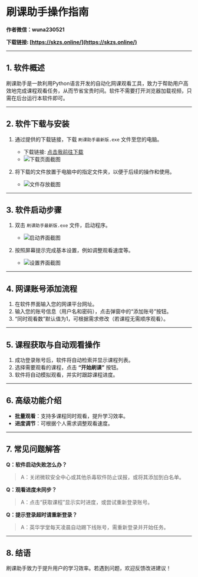 # **刷课助手操作指南**

**作者微信：wuna230521**  

**下载链接: [https://skzs.online/](https://skzs.online/)**  

---

## **1. 软件概述**  
刷课助手是一款利用Python语言开发的自动化网课观看工具，致力于帮助用户高效地完成课程观看任务，从而节省宝贵时间。软件不需要打开浏览器加载视频，只需在后台运行本软件即可。  

---

## **2. 软件下载与安装**  
1. 通过提供的下载链接，下载 `刷课助手最新版.exe` 文件至您的电脑。  
   - 下载链接: [点击我前往下载](https://skzs.online)  
   - ![下载页面截图](media/image1.jpeg)  

2. 将下载的文件放置于电脑中的指定文件夹，以便于后续的操作和使用。  
   - ![文件存放截图](media/image2.jpeg)  

---

## **3. 软件启动步骤**  
1. 双击 `刷课助手最新版.exe` 文件，启动程序。  
   - ![启动界面截图](media/image3.jpeg)  

2. 按照屏幕提示完成基本设置，例如调整观看速度等。  
   - ![设置界面截图](media/image2.png)  

---

## **4. 网课账号添加流程**  
1. 在软件界面输入您的网课平台网址。  
2. 输入您的账号信息（用户名和密码），点击弹窗中的“添加账号”按钮。  
3. “同时观看数”默认值为1，可根据需求修改（若课程无需顺序观看）。  

---

## **5. 课程获取与自动观看操作**  
1. 成功登录账号后，软件将自动检索并显示课程列表。  
2. 选择需要观看的课程，点击 **“开始刷课”** 按钮。  
3. 软件将自动模拟观看，并实时跟踪课程进度。  

---

## **6. 高级功能介绍**  
- **批量观看**：支持多课程同时观看，提升学习效率。  
- **进度调节**：可根据个人需求调整观看速度。  

---

## **7. 常见问题解答**  
**Q：软件启动失败怎么办？**  
> A：关闭微软安全中心或其他杀毒软件防止误报，或将其添加到白名单。  

**Q：观看进度未同步？**  
> A：点击“获取课程”显示实时进度，或尝试重新登录账号。  

**Q：提示登录超时请重新登录？**  
> A：英华学堂每天凌晨自动踢下线账号，需重新登录并开始任务。  

---

## **8. 结语**  
刷课助手致力于提升用户的学习效率。若遇到问题，欢迎反馈改进建议！  
